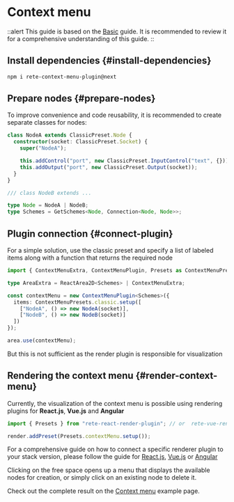 # Context menu

::alert
This guide is based on the [Basic](/docs/guides/basic) guide. It is recommended to review it for a comprehensive understanding of this guide.
::

## Install dependencies {#install-dependencies}

```bash
npm i rete-context-menu-plugin@next
```

## Prepare nodes {#prepare-nodes}

To improve convenience and code reusability, it is recommended to create separate classes for nodes:

```ts
class NodeA extends ClassicPreset.Node {
  constructor(socket: ClassicPreset.Socket) {
    super("NodeA");

    this.addControl("port", new ClassicPreset.InputControl("text", {}));
    this.addOutput("port", new ClassicPreset.Output(socket));
  }
}

/// class NodeB extends ...

type Node = NodeA | NodeB;
type Schemes = GetSchemes<Node, Connection<Node, Node>>;
```

## Plugin connection {#connect-plugin}

For a simple solution, use the classic preset and specify a list of labeled items along with a function that returns the required node

```ts
import { ContextMenuExtra, ContextMenuPlugin, Presets as ContextMenuPresets } from "rete-context-menu-plugin";

type AreaExtra = ReactArea2D<Schemes> | ContextMenuExtra;

const contextMenu = new ContextMenuPlugin<Schemes>({
  items: ContextMenuPresets.classic.setup([
    ["NodeA", () => new NodeA(socket)],
    ["NodeB", () => new NodeB(socket)]
  ])
});

area.use(contextMenu);
```

But this is not sufficient as the render plugin is responsible for visualization

## Rendering the context menu {#render-context-menu}

Currently, the visualization of the context menu is possible using rendering plugins for **React.js**, **Vue.js** and **Angular**

```ts
import { Presets } from "rete-react-render-plugin"; // or  rete-vue-render-plugin, rete-angular-render-plugin

render.addPreset(Presets.contextMenu.setup());
```

For a comprehensive guide on how to connect a specific renderer plugin to your stack version, please follow the guide for
[React.js](/docs/guides/renderers/react), [Vue.js](/docs/guides/renderers/vue) or [Angular](/docs/guides/renderers/angular)

Clicking on the free space opens up a menu that displays the available nodes for creation, or simply click on an existing node to delete it.

Check out the complete result on the [Context menu](/examples/context-menu) example page.
